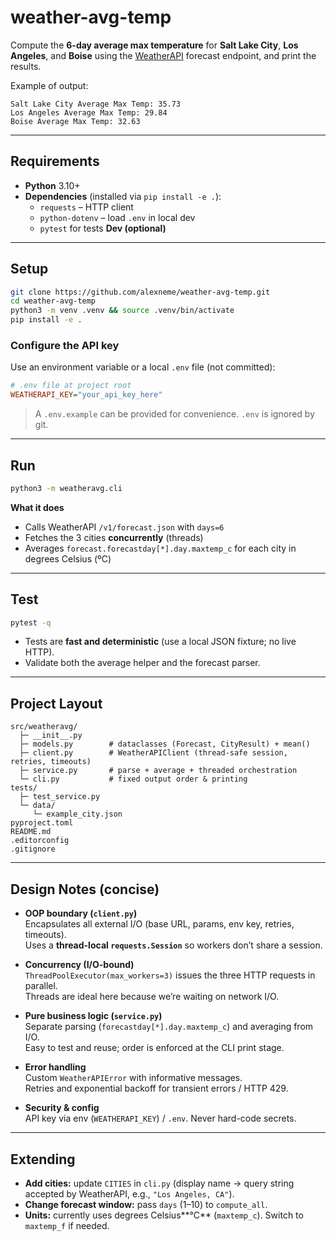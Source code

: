 # weather-avg-temp

Compute the **6-day average max temperature** for **Salt Lake City**, **Los Angeles**, and **Boise** using the [WeatherAPI](https://www.weatherapi.com/) forecast endpoint, and print the results.

Example of output:
```
Salt Lake City Average Max Temp: 35.73
Los Angeles Average Max Temp: 29.84
Boise Average Max Temp: 32.63
```

---

## Requirements

- **Python** 3.10+
- **Dependencies** (installed via `pip install -e .`):
  - `requests` – HTTP client
  - `python-dotenv` – load `.env` in local dev
  - `pytest` for tests **Dev (optional)**

---

## Setup

```bash
git clone https://github.com/alexneme/weather-avg-temp.git
cd weather-avg-temp
python3 -m venv .venv && source .venv/bin/activate
pip install -e .
```

### Configure the API key

Use an environment variable or a local `.env` file (not committed):

```ini
# .env file at project root
WEATHERAPI_KEY="your_api_key_here"
```

> A `.env.example` can be provided for convenience. `.env` is ignored by git.

---

## Run

```bash
python3 -m weatheravg.cli
```

**What it does**
- Calls WeatherAPI `/v1/forecast.json` with `days=6`
- Fetches the 3 cities **concurrently** (threads)
- Averages `forecast.forecastday[*].day.maxtemp_c` for each city in degrees Celsius (ºC)

---

## Test

```bash
pytest -q
```

- Tests are **fast and deterministic** (use a local JSON fixture; no live HTTP).
- Validate both the average helper and the forecast parser.

---

## Project Layout

```
src/weatheravg/
  ├─ __init__.py
  ├─ models.py        # dataclasses (Forecast, CityResult) + mean()
  ├─ client.py        # WeatherAPIClient (thread-safe session, retries, timeouts)
  ├─ service.py       # parse + average + threaded orchestration
  └─ cli.py           # fixed output order & printing
tests/
  ├─ test_service.py
  └─ data/
     └─ example_city.json
pyproject.toml
README.md
.editorconfig
.gitignore
```

---

## Design Notes (concise)

- **OOP boundary (`client.py`)**  
  Encapsulates all external I/O (base URL, params, env key, retries, timeouts).  
  Uses a **thread-local `requests.Session`** so workers don’t share a session.

- **Concurrency (I/O-bound)**  
  `ThreadPoolExecutor(max_workers=3)` issues the three HTTP requests in parallel.  
  Threads are ideal here because we’re waiting on network I/O.

- **Pure business logic (`service.py`)**  
  Separate parsing (`forecastday[*].day.maxtemp_c`) and averaging from I/O.  
  Easy to test and reuse; order is enforced at the CLI print stage.

- **Error handling**  
  Custom `WeatherAPIError` with informative messages.  
  Retries and exponential backoff for transient errors / HTTP 429.

- **Security & config**  
  API key via env (`WEATHERAPI_KEY`) / `.env`. Never hard-code secrets.

---

## Extending

- **Add cities:** update `CITIES` in `cli.py` (display name → query string accepted by WeatherAPI, e.g., `"Los Angeles, CA"`).  
- **Change forecast window:** pass `days` (1–10) to `compute_all`.  
- **Units:** currently uses degrees Celsius**°C** (`maxtemp_c`). Switch to `maxtemp_f` if needed.
